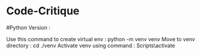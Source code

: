 # Code-Critique

#Python Version :

Use this command to create virtual env : python -m venv venv
Move to venv directory : cd ./venv
Activate venv using command : Scripts\activate